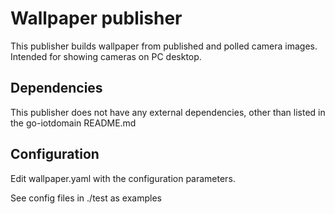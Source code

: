 # Wallpaper publisher

This publisher builds wallpaper from published and polled camera images.
Intended for showing cameras on PC desktop.

## Dependencies

This publisher does not have any external dependencies, other than listed in the go-iotdomain README.md


## Configuration

Edit wallpaper.yaml with the configuration parameters.

See config files in ./test as examples
